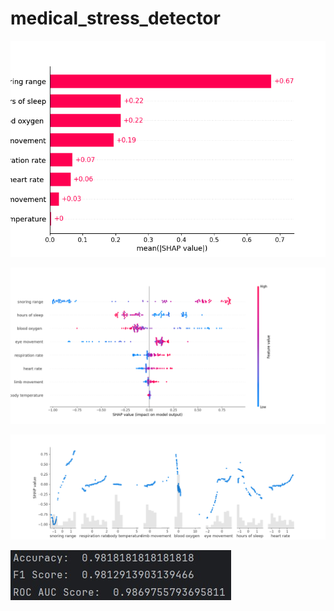 # medical_stress_detector

![Mean Chart](assets/meanSHAP.png)

![Impact Chart](assets/impactSHAP.png)

![Values Chart](assets/valuesSHAP.png)

![Scores](assets/scores.jpg)


